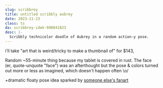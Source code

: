 ```yaml
---
slug: scribbrey
title: untitled scribbly aubrey
date: 2023-11-23
class: ts
da: scribbrey-idek-998041823
desc: |-
  Scribbly technicolor doodle of Aubrey in a random action-y pose.
---
```

i'll take "art that is weird/tricky to make a thumbnail of" for $143,

Random ~55-minute thing because my tablet is covered in rust. The face (er, quote-unquote "face") was an afterthought but the pose & colors turned out more or less as imagined, which doesn't happen often \o/

+dramatic floaty pose idea sparked by [someone else's fanart](https://www.tumblr.com/udeta/710919038081155072/%E6%9C%80%E8%BF%91%E3%81%AE%E7%B5%B5)